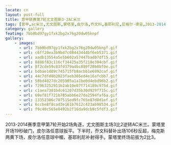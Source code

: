 ```yaml
---
locate: cn
layout: post-full
title: 意甲联赛第7轮尤文图斯3-2AC米兰
tags: [意甲,ac米兰,尤文图斯,蒙塔里,皮尔洛,乔文科,基耶利尼,尼格尔·德容,2013-2014]
category: gallery
featimg: 7bb8bd97gy1fxk2bg2x76g20dw05knpf
gallery:
    - images:
      - url: 7bb8bd97gy1fxk2bg2x76g20dw05knpf.gif
      - url: c6ff20ea3b9bd7c68443444bf6eb5371.gif
      - url: aadb13554a5e5b602a57447bad07df15.gif
      - url: 8886f83c116cf34425a35f218e394cbf.gif
      - url: 8f2cde59c83fd379a4bc889f28b8bf0e.gif
      - url: bdbae1d09c745715fb8acbb1e6992caf.gif
      - url: 44c7dfd8b2023faeb305ed4e16afcbb7.gif
      - url: 58bd4027dc205985a1a1be0d4ebd96b2.gif
      - url: 72963252911b2ab10e07f714189c975d.gif
      - url: c1aea7301bdc61207d35b30d929f715c.gif
      - url: 69ef81f721b785abb6e27da2594faf6a.gif
      - url: 13352386c707515ed9fc765e87d8d1ef.gif
      - url: 6ccbe8f8cad3e161b7612c423ab98534.gif
      - url: f9c40c565e0492b2f16da9dcb9c5fdf3.gif
---
```


2013-2014赛季意甲第7轮开始2场角逐，尤文图斯主场3比2逆转AC米兰。蒙塔里开场19秒破门，皮尔洛任意球扳平。下半时，乔文科替补出场106秒反超，梅克斯两黄下场，皮尔洛任意球中楣，基耶利尼补射得手。蒙塔里终场前扳为2比3。